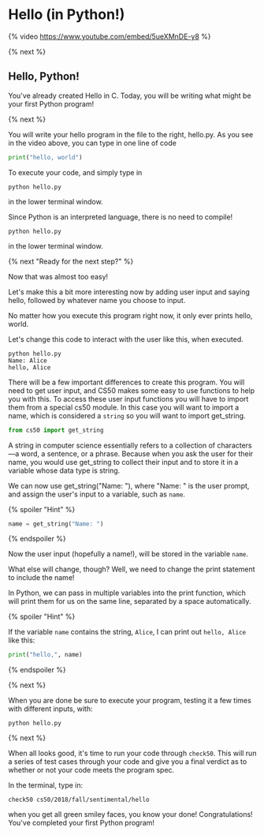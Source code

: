 # Hello (in Python!)

{% video https://www.youtube.com/embed/5ueXMnDE-y8 %}

{% next %}

## Hello, Python!

You've already created Hello in C. Today, you will be writing what might be your first Python program!

{% next %}

You will write your hello program in the file to the right, hello.py. As you see in the video above, you can type in one line of code

```python
print("hello, world")
```

To execute your code, and simply type in 

```
python hello.py
```
in the lower terminal window.


Since Python is an interpreted language, there is no need to compile! 

```
python hello.py
```
in the lower terminal window.

{% next "Ready for the next step?" %}

Now that was almost too easy!

Let's make this a bit more interesting now by adding user input and saying hello, followed by whatever name you choose to input.

No matter how you execute this program right now, it only ever prints hello, world.

Let's change this code to interact with the user like this, when executed.

```
python hello.py
Name: Alice
hello, Alice
```

There will be a few important differences to create this program. You will need to get user input, and CS50 makes some easy to use functions to help you with this. To access these user input functions you will have to import them from a special cs50 module. In this case you will want to import a name, which is considered a `string` so you will want to import get_string.

```python
from cs50 import get_string
```

A string in computer science essentially refers to a collection of characters—​a word, a sentence, or a phrase. Because when you ask the user for their name, you would use get_string to collect their input and to store it in a variable whose data type is string.

We can now use get_string("Name: "), where "Name: " is the user prompt, and assign the user's input to a variable, such as `name`.

{% spoiler "Hint" %}

```python
name = get_string("Name: ")
```
{% endspoiler %}

Now the user input (hopefully a name!), will be stored in the variable `name`.

What else will change, though? Well, we need to change the print statement to include the name! 

In Python, we can pass in multiple variables into the print function, which will print them for us on the same line, separated by a space automatically.

{% spoiler "Hint" %}

If the variable `name` contains the string, `Alice`, I can print out `hello, Alice` like this:

```python
print("hello,", name)
```

{% endspoiler %}

{% next %}

When you are done be sure to execute your program, testing it a few times with different inputs, with:

```
python hello.py
```
{% next %}

When all looks good, it's time to run your code through `check50`. This will run a series of test cases through your code and give you a final verdict as to whether or not your code meets the program spec.

In the terminal, type in:

```
check50 cs50/2018/fall/sentimental/hello
```

when you get all green smiley faces, you know your done! Congratulations! You've completed your first Python program!


